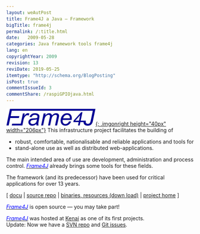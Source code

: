 ```yaml
---
layout: weAutPost
title: Frame4J a Java – Framework
bigTitle: frame4j
permalink: /:title.html
date:   2009-05-28
categories: Java framework tools frame4j
lang: en
copyrightYear: 2009
revision: 13
reviDate: 2019-05-25
itemtype: "http://schema.org/BlogPosting"
isPost: true
commentIssueId: 3
commentShare: /raspiGPIOjava.html
---
```


[![Frame4J](/assets/icons_logos/frame4jlogo-02t.png "&gt; Frame4J"){: .imgonright height="40px" width="206px"}](https://frame4j.de/index_en.html)
This infrastructure project facilitates the building of
- robust, comfortable, nationalisable and reliable applications and tools for
- stand-alone use as well as distributed web-applications.

The main intended area of use are development, administration and process
control. 
[<em><span style="color: #0000ff;">Frame4J</span></em>](https://frame4j.de/index_en.html)
already brings some tools for these fields.

The framework (and its predecessor) have been used for critical applications
for over 13 years.

[ [docu](https://weinert-automation.de/java/docs/frame4j/index.html) | 
[source repo](https://weinert-automation.de/svn/ "guest:guest") | 
[binaries, resources (down load)](https://weinert-automation.de/software/frame4j/)
 | [project home](https://frame4j.de/index_en.html) ]

[<em><span style="color: #0000ff;">Frame4J</span></em>](https://frame4j.de/index_en.html)
is open source — you may take part!

[<em><span style="color: #0000ff;">Frame4J</span></em>](https://frame4j.de/index_en.html)
was hosted at [Kenai](../2010/oracleClosesKenai_de) as one of its 
first projects.<br />
Update: Now we have a 
[SVN repo](https://weinert-automation.de/svn/ "guest:guest") and 
[Git issues](https://github.com/a-weinert/a-weinert.github.io/issues/3).